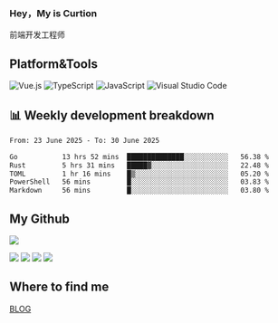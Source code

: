 ### Hey，My is Curtion
前端开发工程师
## Platform&Tools

![Vue.js](https://img.shields.io/badge/-Vue.js-4FC08D?style=flat-square&logo=Vue.js&logoColor=white)
![TypeScript](https://img.shields.io/badge/-TypeScript-007ACC?style=flat-square&logo=typescript&logoColor=white)
![JavaScript](https://img.shields.io/badge/-JavaScript-F7DF1E?style=flat-square&logo=javascript&logoColor=black)
![Visual Studio Code](https://img.shields.io/badge/-VSCode-007ACC?style=flat-square&logo=Visual-Studio-Code&logoColor=white)

## 📊 Weekly development breakdown

<!--START_SECTION:waka-->

```txt
From: 23 June 2025 - To: 30 June 2025

Go           13 hrs 52 mins  ██████████████░░░░░░░░░░░   56.38 %
Rust         5 hrs 31 mins   █████▓░░░░░░░░░░░░░░░░░░░   22.48 %
TOML         1 hr 16 mins    █▒░░░░░░░░░░░░░░░░░░░░░░░   05.20 %
PowerShell   56 mins         █░░░░░░░░░░░░░░░░░░░░░░░░   03.83 %
Markdown     56 mins         █░░░░░░░░░░░░░░░░░░░░░░░░   03.80 %
```

<!--END_SECTION:waka-->

## My Github

![](http://github-profile-summary-cards.vercel.app/api/cards/profile-details?username=curtion&theme=nord_bright)

![](http://github-profile-summary-cards.vercel.app/api/cards/stats?username=curtion&theme=nord_bright)
![](http://github-profile-summary-cards.vercel.app/api/cards/productive-time?username=curtion&theme=nord_bright&utcOffset=8)
![](http://github-profile-summary-cards.vercel.app/api/cards/repos-per-language?username=curtion&theme=nord_bright)
![](http://github-profile-summary-cards.vercel.app/api/cards/most-commit-language?username=curtion&theme=nord_bright)

## Where to find me

[BLOG](https://blog.3gxk.net)
